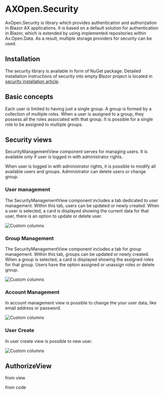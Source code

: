 # AXOpen.Security

AxOpen.Security is library which provides authentication and authorization in Blazor AX applications. It is based on a default solution for authentication in Blazor, which is extended by using implemented repositories within Ax.Open.Data. As a result, multiple storage providers for security can be used.

## Installation

The security library is available in form of NuGet package. Detailed installation instructions of security into empty Blazor project is located in [security installation article](SECURITYINSTALLATION.md).

## Basic concepts

Each user is limited to having just a single group. A group is formed by a collection of multiple roles. When a user is assigned to a group, they possess all the roles associated with that group.
It is possible for a single role to be assigned to multiple groups.

## Security views

SecurityManagementView component serves for managing users. It is available only if user is logged in with administrator rights.

When user is logged in with administrator rights, it is possible to modify all available users and groups. Administrator can delete users or change group.

### User management

The SecurityManagementView component includes a tab dedicated to user management. Within this tab, users can be updated or newly created. When a user is selected, a card is displayed showing the current data for that user, there is an option to update or delete user.

![Custom columns](~/images/UserManagement.png)

### Group Management

The SecurityManagementView component includes a tab for group management. Within this tab, groups can be updated or newly created. When a group is selected, a card is displayed showing the assigned roles for that group. Users have the option assigned or unassign roles or delete group.

![Custom columns](~/images/GroupManagement.png)

### Account Management

In account management view is possible to change the your user data, like email address or password.

![Custom columns](~/images/AccountManagement.png)

### User Create

In user create view is possible to new user.

![Custom columns](~/images/CreateUser.png)

## AuthorizeView

from view

from code